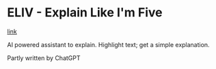 # ELIV - Explain Like I'm Five

[link](https://chrome.google.com/webstore/detail/explainer/cnpglhcliocjaipbapalbdlbfepmamlc?hl=en&authuser=0)

AI powered assistant to explain. Highlight text; get a simple explanation.

Partly written by ChatGPT
